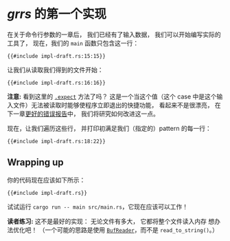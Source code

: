 # _grrs_ 的第一个实现

在关于命令行参数的一章后，
我们已经有了输入数据，
我们可以开始编写实际的工具了，
现在，我们的 `main` 函数只包含这一行：

```rust,ignore
{{#include impl-draft.rs:15:15}}
```

让我们从读取我们得到的文件开始：

```rust,ignore
{{#include impl-draft.rs:16:16}}
```

<aside>

**注意:**
看到这里的 [`.expect`] 方法了吗？
这是一个当这个值（这个 case 中是这个输入文件）无法被读取时能够使程序立即退出的快捷功能，
看起来不是很漂亮，
在下一章[更好的错误报告]中，
我们将研究如何改进这一点。

[`.expect`]: https://doc.rust-lang.org/1.39.0/std/result/enum.Result.html#method.expect
[更好的错误报告]:./errors.html

</aside>

现在，让我们遍历这些行，
并打印初满足我们（指定的）pattern 的每一行：

```rust,ignore
{{#include impl-draft.rs:18:22}}
```

## Wrapping up

你的代码现在应该如下所示：

```rust,ignore
{{#include impl-draft.rs}}
```

试试运行 `cargo run -- main src/main.rs`，它现在应该可以工作！

<aside class="exercise">

**读者练习:**
这不是最好的实现：
无论文件有多大，
它都将整个文件读入内存
想办法优化吧！
（一个可能的思路是使用 [`BufReader`]，而不是 `read_to_string()`。）

[`BufReader`]: https://doc.rust-lang.org/1.39.0/std/io/struct.BufReader.html

</aside>
